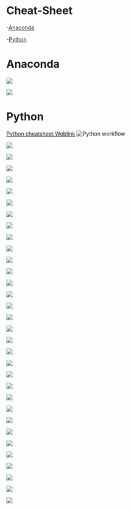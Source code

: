 # Cheat-Sheet

-[Anaconda](https://github.com/CellNexus/Cheat-Sheet#Anaconda)

-[Python](https://github.com/CellNexus/Cheat-Sheet#Python)


# Anaconda
![](https://www.forparkinson.com/BigDataChapter/assets/img/2019-09-28/main-qimg-anocanda.png)

![](https://www.forparkinson.com/BigDataChapter/assets/img/2019-09-28/anaconda-overview.png)

# Python

[Python cheatsheet Weblink](https://www.forparkinson.com/BigDataChapter/blog/2019/09/27/python-cheatsheet)
![Python workflow](https://www.forparkinson.com/BigDataChapter/assets/img/2019-09-28/Data_Science_With_Python_Workflow.png)

![](https://www.forparkinson.com/BigDataChapter/assets/img/2019-09-28/python_basics-1.png)

![](https://www.forparkinson.com/BigDataChapter/assets/img/2019-09-28/python_basics-1.png)

![](https://www.forparkinson.com/BigDataChapter/assets/img/2019-09-28/Beginners-Python-Cheat-Sheet.png)

![](https://www.forparkinson.com/BigDataChapter/assets/img/2019-09-28/python_basics4.png)

![](https://www.forparkinson.com/BigDataChapter/assets/img/2019-09-28/pandas_basics-1.png)

![](https://www.forparkinson.com/BigDataChapter/assets/img/2019-09-28/pandas-1.png)

![](https://www.forparkinson.com/BigDataChapter/assets/img/2019-09-28/import_data-1.png)

![](https://www.forparkinson.com/BigDataChapter/assets/img/2019-09-28/jupyter-1.png)

![](https://www.forparkinson.com/BigDataChapter/assets/img/2019-09-28/numpy_basics-1.png)

![](https://www.forparkinson.com/BigDataChapter/assets/img/2019-09-28/numpy2.png)

![](https://www.forparkinson.com/BigDataChapter/assets/img/2019-09-28/pandas-2.png)


![](https://www.forparkinson.com/BigDataChapter/assets/img/2019-09-28/pandas-3.png)

![](https://www.forparkinson.com/BigDataChapter/assets/img/2019-09-28/pandas-4.png)

![](https://www.forparkinson.com/BigDataChapter/assets/img/2019-09-28/datawrangling_1.png)

![](https://www.forparkinson.com/BigDataChapter/assets/img/2019-09-28/scipy_1.png)

![](https://www.forparkinson.com/BigDataChapter/assets/img/2019-09-28/matplotlib_2.png)

![](https://www.forparkinson.com/BigDataChapter/assets/img/2019-09-28/ggplot_1.png)

![](https://www.forparkinson.com/BigDataChapter/assets/img/2019-09-28/Intermediate-Python-Cheat-Sheet-1.png)

![](https://www.forparkinson.com/BigDataChapter/assets/img/2019-09-28/dataquest-python-regex.png)

![](https://www.forparkinson.com/BigDataChapter/assets/img/2019-09-28/mementopython3-english-1.png)

![](https://www.forparkinson.com/BigDataChapter/assets/img/2019-09-28/mementopython3-english-2.png)

![](https://www.forparkinson.com/BigDataChapter/assets/img/2019-09-28/pyspark_rdd-1.png)

![](https://www.forparkinson.com/BigDataChapter/assets/img/2019-09-28/PySparkRDDBasics2.png)

![](https://www.forparkinson.com/BigDataChapter/assets/img/2019-09-28/daskcheatsheet-2.png)

![](https://www.forparkinson.com/BigDataChapter/assets/img/2019-09-28/conda-cheatsheet2.png)

![](https://www.forparkinson.com/BigDataChapter/assets/img/2019-09-28/pyspark_rdd-1.png)

![](https://www.forparkinson.com/BigDataChapter/assets/img/2019-09-28/scikit-learn-1.png)

![](https://www.forparkinson.com/BigDataChapter/assets/img/2019-09-28/keras2.png)

![](https://www.forparkinson.com/BigDataChapter/assets/img/2019-09-28/matplotlib-1.png)

![](https://www.forparkinson.com/BigDataChapter/assets/img/2019-09-28/seaborn-1.png)

![](https://www.forparkinson.com/BigDataChapter/assets/img/2019-09-28/bokeh-1.png)

![](https://www.forparkinson.com/BigDataChapter/assets/img/2019-09-28/bokeh2.png)


